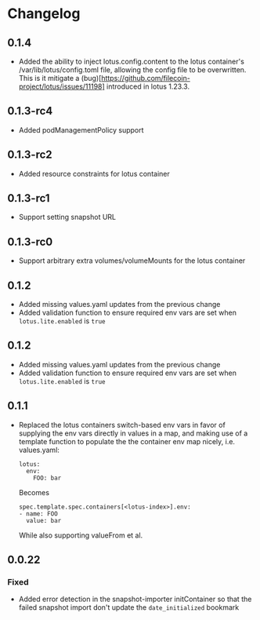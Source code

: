 # Changelog

## 0.1.4
* Added the ability to inject lotus.config.content to the lotus container's
  /var/lib/lotus/config.toml file, allowing the config file to be overwritten.
  This is it mitigate a
  (bug)[https://github.com/filecoin-project/lotus/issues/11198] introduced in
  lotus 1.23.3.

## 0.1.3-rc4
* Added podManagementPolicy support

## 0.1.3-rc2
* Added resource constraints for lotus container

## 0.1.3-rc1
* Support setting snapshot URL

## 0.1.3-rc0
* Support arbitrary extra volumes/volumeMounts for the lotus container

## 0.1.2
* Added missing values.yaml updates from the previous change
* Added validation function to ensure required env vars are set when
  `lotus.lite.enabled` is `true`

## 0.1.2
* Added missing values.yaml updates from the previous change
* Added validation function to ensure required env vars are set when
  `lotus.lite.enabled` is `true`

## 0.1.1
* Replaced the lotus containers switch-based env vars in favor of supplying
  the env vars directly in values in a map, and making use of a template
  function to populate the the container env map nicely, i.e.
  values.yaml:
  ```
  lotus:
    env:
      FOO: bar
  ```
  Becomes
  ```
  spec.template.spec.containers[<lotus-index>].env:
  - name: FOO
    value: bar
  ```

  While also supporting valueFrom et al.

## 0.0.22

### Fixed

* Added error detection in the snapshot-importer initContainer so that
  the failed snapshot import don't update the `date_initialized` bookmark
